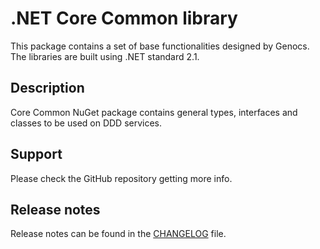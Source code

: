 # .NET Core Common library

This package contains a set of base functionalities designed by Genocs.
The libraries are built using .NET standard 2.1.


## Description

Core Common NuGet package contains general types, interfaces and classes to be used on DDD services.

## Support

Please check the GitHub repository getting more info.


## Release notes

Release notes can be found in the [CHANGELOG](https://github.com/Genocs/genocs-library/blob/b98629b4001aad7a2123190cfd4cc63ae7b6f292/CHANGELOG.md) file.

